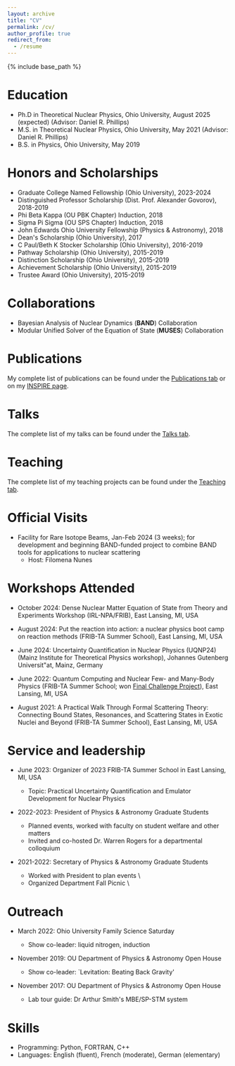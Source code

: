 ```yaml
---
layout: archive
title: "CV"
permalink: /cv/
author_profile: true
redirect_from:
  - /resume
---
```


{% include base_path %}

Education
======
* Ph.D in Theoretical Nuclear Physics, Ohio University, August 2025 (expected) (Advisor: Daniel R. Phillips)
* M.S. in Theoretical Nuclear Physics, Ohio University, May 2021 (Advisor: Daniel R. Phillips)
* B.S. in Physics, Ohio University, May 2019

Honors and Scholarships
======
* Graduate College Named Fellowship (Ohio University), 2023-2024
* Distinguished Professor Scholarship (Dist. Prof. Alexander Govorov), 2018-2019
* Phi Beta Kappa (OU PBK Chapter) Induction, 2018
* Sigma Pi Sigma (OU SPS Chapter) Induction, 2018
* John Edwards Ohio University Fellowship (Physics & Astronomy), 2018
* Dean's Scholarship (Ohio University), 2017
* C Paul/Beth K Stocker Scholarship (Ohio University), 2016-2019
* Pathway Scholarship (Ohio University), 2015-2019 
* Distinction Scholarship (Ohio University), 2015-2019 
* Achievement Scholarship (Ohio University), 2015-2019 
* Trustee Award (Ohio University), 2015-2019

Collaborations
======
* Bayesian Analysis of Nuclear Dynamics (**BAND**) Collaboration
* Modular Unified Solver of the Equation of State (**MUSES**) Collaboration

Publications
======
  My complete list of publications can be found under the [Publications tab](https://asemposki.github.io/publications/) or on my [INSPIRE page](https://inspirehep.net/authors/1873033?ui-citation-summary=true).
  
Talks
======
  The complete list of my talks can be found under the [Talks tab](https://asemposki.github.io/talks/).
  
Teaching
======
  The complete list of my teaching projects can be found under the [Teaching tab](https://asemposki.github.io/teaching/).

Official Visits
======
* Facility for Rare Isotope Beams, Jan-Feb 2024 (3 weeks); for development and beginning BAND-funded project to combine BAND tools for applications to nuclear scattering
  * Host: Filomena Nunes
 
Workshops Attended
======
* October 2024: Dense Nuclear Matter Equation of State from Theory and Experiments Workshop (IRL-NPA/FRIB), East Lansing, MI, USA

* August 2024: Put the reaction into action: a nuclear physics boot camp on reaction methods (FRIB-TA Summer School), East Lansing, MI, USA

* June 2024: Uncertainty Quantification in Nuclear Physics (UQNP24) (Mainz Institute for Theoretical Physics workshop), Johannes Gutenberg Universit\"at, Mainz, Germany

* June 2022: Quantum Computing and Nuclear Few- and Many-Body Physics (FRIB-TA Summer School; won [Final Challenge Project](https://qc.ascsn.net/landing.html)), East Lansing, MI, USA

* August 2021: A Practical Walk Through Formal Scattering Theory: Connecting Bound States, Resonances, and Scattering States in Exotic Nuclei and Beyond (FRIB-TA Summer School), East Lansing, MI, USA

Service and leadership
======

* June 2023: Organizer of 2023 FRIB-TA Summer School in East Lansing, MI, USA
  * Topic: Practical Uncertainty Quantification and Emulator Development for Nuclear Physics

* 2022-2023: President of Physics & Astronomy Graduate Students
  * Planned events, worked with faculty on student welfare and other matters
  * Invited and co-hosted Dr. Warren Rogers for a departmental colloquium

* 2021-2022: Secretary of Physics & Astronomy Graduate Students
  * Worked with President to plan events \\
  * Organized Department Fall Picnic \\
 
Outreach
======

* March 2022: Ohio University Family Science Saturday
  * Show co-leader: liquid nitrogen, induction

* November 2019: OU Department of Physics \& Astronomy Open House
  * Show co-leader: `Levitation: Beating Back Gravity'

* November 2017: OU Department of Physics \& Astronomy Open House
  * Lab tour guide: Dr Arthur Smith's MBE/SP-STM system

Skills
======
* Programming: Python, FORTRAN, C++
* Languages: English (fluent), French (moderate), German (elementary)
